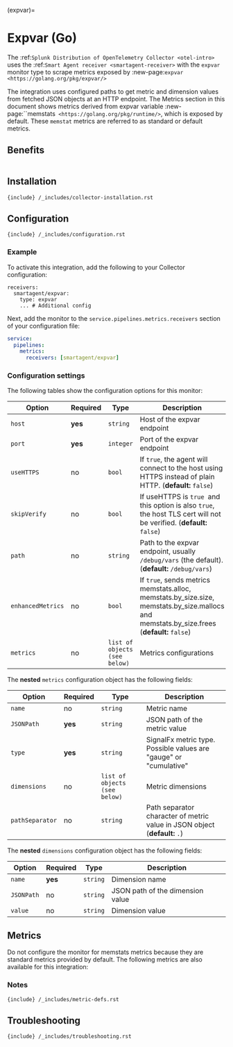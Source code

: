 (expvar)=

# Expvar (Go)

<meta name="Description" content="Use this Splunk Observability Cloud integration for the Golang Expvar monitor. See benefits, install, configuration, and metrics">

The :ref:`Splunk Distribution of OpenTelemetry Collector <otel-intro>` uses the :ref:`Smart Agent receiver <smartagent-receiver>` with the `expvar` monitor type to scrape metrics exposed by :new-page:`expvar <https://golang.org/pkg/expvar/>` 

The integration uses configured paths to get metric and dimension values from fetched JSON objects at an HTTP endpoint. 
The Metrics section in this document shows metrics derived from expvar variable :new-page:``memstats` <https://golang.org/pkg/runtime/>`, which is exposed by default. These `memstat` metrics are referred to as standard or default metrics. 

## Benefits

```{include} /_includes/benefits.rst
```

## Installation

```{include} /_includes/collector-installation.rst```

## Configuration

```{include} /_includes/configuration.rst```

### Example

To activate this integration, add the following to your Collector configuration:

```
receivers:
  smartagent/expvar:
    type: expvar
    ... # Additional config
```

Next, add the monitor to the `service.pipelines.metrics.receivers` section of your configuration file:

```yaml
service:
  pipelines:
    metrics:
      receivers: [smartagent/expvar]
```

### Configuration settings

The following tables show the configuration options for this monitor:

| Option | Required | Type | Description |
| --- | --- | --- | --- |
| `host` | **yes** | `string` | Host of the expvar endpoint |
| `port` | **yes** | `integer` | Port of the expvar endpoint |
| `useHTTPS` | no | `bool` | If `true`, the agent will connect to the host using HTTPS instead of plain HTTP. (**default:** `false`) |
| `skipVerify` | no | `bool` | If useHTTPS is `true `and this option is also `true`, the host TLS cert will not be verified. (**default:** `false`) |
| `path` | no | `string` | Path to the expvar endpoint, usually `/debug/vars` (the default). (**default:** `/debug/vars`) |
| `enhancedMetrics` | no | `bool` | If `true`, sends metrics memstats.alloc, memstats.by_size.size, memstats.by_size.mallocs and memstats.by_size.frees (**default:** `false`) |
| `metrics` | no | `list of objects (see below)` | Metrics configurations |

The **nested** `metrics` configuration object has the following fields:

| Option| Required | Type | Description |
| --- | --- | --- | --- |
| `name` | no | `string` | Metric name |
| `JSONPath` | **yes** | `string` | JSON path of the metric value |
| `type` | **yes** | `string` | SignalFx metric type. Possible values are "gauge" or "cumulative" |
| `dimensions` | no | `list of objects (see below)` | Metric dimensions |
| `pathSeparator` | no | `string` | Path separator character of metric value in JSON object (**default:** `.`) |

The **nested** `dimensions` configuration object has the following fields:

| Option | Required | Type | Description |
| --- | --- | --- | --- |
| `name` | **yes** | `string` | Dimension name |
| `JSONPath` | no | `string` | JSON path of the dimension value |
| `value` | no | `string` | Dimension value |

## Metrics

Do not configure the monitor for memstats metrics because they are standard metrics provided by default. The following metrics are also available for this integration:


### Notes

```{include} /_includes/metric-defs.rst```

## Troubleshooting

```{include} /_includes/troubleshooting.rst```
